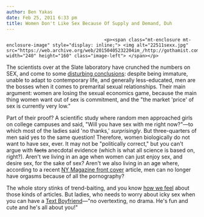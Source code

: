 ```yaml
---
author: Ben Yakas
date: Feb 25, 2011 6:33 pm
title: Women Don't Like Sex Because Of Supply and Demand, Duh
---
```


	
										<p><span class="mt-enclosure mt-enclosure-image" style="display: inline;"> <img alt="22511sexx.jpg" src="https://web.archive.org/web/20150405232204im_/http://gothamist.com/attachments/byakas/22511sexx.jpg" width="240" height="160" class="image-left"> </span></p>

<p>The scientists over at the Slate laboratory have crunched the numbers on SEX, and come to some <a href="https://web.archive.org/web/20150405232204/http://www.slate.com/id/2286240">disturbing conclusions</a>: despite being immature, unable to adapt to contemporary life, and generally less-educated, men are the bosses when it comes to premarital sexual relationships. Their main argument: women are losing the sexual economics game, because the main thing women want out of sex is commitment, and the &quot;the market &apos;price&apos; of sex is currently very low.&quot; </p>

<p>Part of their proof? A scientific study where random men approached girls on college campuses and said, &quot;Will you have sex with me right now?&quot;&#x2014;to which most of the ladies said &apos;no thanks,&apos; <em>surprisingly</em>. But three-quarters of men said yes to the same question! Therefore, women biologically do not want to have sex, ever. It may not be &quot;politically correct,&quot; but you can&apos;t argue with <strike>facts</strike> anecdotal evidence (which is what all science is based on, right?). Aren&apos;t we living in an age when women can just enjoy sex, and desire sex, for the sake of sex? Aren&apos;t we also living in an age where, according to a recent <a href="https://web.archive.org/web/20150405232204/http://nymag.com/news/features/70976/">NY Magazine front cover</a> article, men can no longer have orgasms because of all the pornography? </p>

<p>The whole story stinks of trend-baiting, and you know <a href="https://web.archive.org/web/20150405232204/http://gothamist.com/2011/02/18/trend_alert_is_yoga_the_new_golf_fo.php">how we feel</a> about those kinds of articles. But ladies, who needs to worry about icky sex when you can have a <a href="https://web.archive.org/web/20150405232204/http://textboyfriend.com/">Text Boyfriend</a>&#x2014;&quot;no overtexting, no drama. He&apos;s fun and cute and he&apos;s all about you!&quot;</p>					
										
									
				